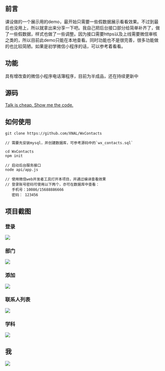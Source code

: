 ## 前言

课设做的一个展示用的demo，最开始只需要一些假数据展示看看效果。不过到最后也没用上，所以就拿出来分享一下吧。我自己把后台接口部分给简单补齐了，做了一些假数据，样式也做了一些调整。因为接口需要https以及上线需要微信审核之类的，所以目前此demo只能在本地查看。同时功能也不是很完善，很多功能做的也比较简陋。如果是初学微信小程序的话，可以参考着看看。

## 功能
具有增改查的微信小程序电话簿程序，目前为半成品，还在持续更新中

## 源码

[Talk is cheap. Show me the code.](https://github.com/XNAL/WxContacts)


## 如何使用

    git clone https://github.com/XNAL/WxContacts
    
    // 需要先安装mysql，并创建数据库，可参考源码中的`wx_contacts.sql`
    
    cd WxContacts
    npm init
    
    // 启动后台服务接口
    node api/app.js
    
    // 使用微信web开发者工具打开本项目，并通过编译查看效果
    // 登录账号密码可使用以下两个，亦可在数据库中查看：
       手机号：10086/15688886666
       密码： 123456
            
## 项目截图

### 登录

<img src="https://github.com/XNAL/WxContacts/blob/master/screenshorts/wx-login.png"/>

### 部门

<img src="https://github.com/lvchuangchuang/wxchat-book/blob/master/screenshot/wx-dept.png"/>

### 添加

<img src="https://github.com/lvchuangchuang/wxchat-book/blob/master/screenshot/wx-add.png"/>

### 联系人列表

<img src="https://github.com/lvchuangchuang/wxchat-book/blob/master/screenshot/wx-card.png"/>

### 学科

<img src="https://github.com/lvchuangchuang/wxchat-book/blob/master/screenshot/wx-subject.png"/>

## 我

<img src="https://github.com/lvchuangchuang/wxchat-book/blob/master/screenshot/wx-user.png"/>